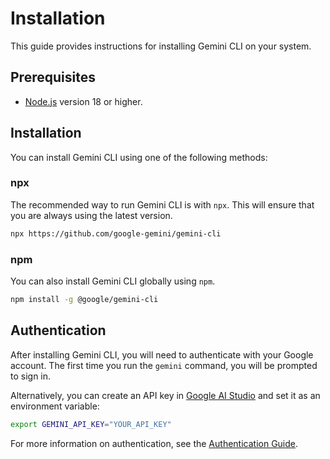 # Installation

This guide provides instructions for installing Gemini CLI on your system.

## Prerequisites

- [Node.js](https://nodejs.org/) version 18 or higher.

## Installation

You can install Gemini CLI using one of the following methods:

### npx

The recommended way to run Gemini CLI is with `npx`. This will ensure that you are always using the latest version.

```bash
npx https://github.com/google-gemini/gemini-cli
```

### npm

You can also install Gemini CLI globally using `npm`.

```bash
npm install -g @google/gemini-cli
```

## Authentication

After installing Gemini CLI, you will need to authenticate with your Google account. The first time you run the `gemini` command, you will be prompted to sign in.

Alternatively, you can create an API key in [Google AI Studio](https://aistudio.google.com/apikey) and set it as an environment variable:

```bash
export GEMINI_API_KEY="YOUR_API_KEY"
```

For more information on authentication, see the [Authentication Guide](./authentication.md).
